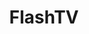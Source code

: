 ---
title: FlashTV
crosslinks:
- arrow
- ReverseFlashTV
- caitlinsfaces
- LegendsOfTomorrow
- PrequelMemes
- FlarrowPorn
- theflash
- OneTrueDiggle
- KarmaCourt
- xkcd
- shield
- OnBenchNow
- titlegore
- TinyTrumps
- unexpectedhogwarts
- speedweed
- DCcomics
- supergirlTV
- SequelMemes
---